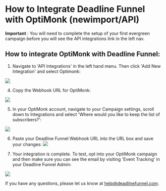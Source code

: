 # How to Integrate Deadline Funnel with OptiMonk \(newimport/API\)

**Important** : You will need to complete the setup of your first evergreen campaign before you will see the API integrations link in the left nav.

## How to integrate OptiMonk with Deadline Funnel:

1. Navigate to 'API Integrations' in the left hand menu. Then click 'Add New Integration' and select Optimonk:

![](https://s3.amazonaws.com/helpscout.net/docs/assets/53974d6ce4b0c76107b109d1/images/5b575b390428631d7a8941c7/file-xhS9bghHcV.png)

4. Copy the Webhook URL for OptiMonk:

![](https://s3.amazonaws.com/helpscout.net/docs/assets/53974d6ce4b0c76107b109d1/images/5b575b660428631d7a8941c8/file-O3eD2uAcK1.png)

5. In your OptiMonk account, navigate to your Campaign settings, scroll down to Integrations and select 'Where would you like to keep the list of subscribers?':

![](https://s3.amazonaws.com/helpscout.net/docs/assets/53974d6ce4b0c76107b109d1/images/59b0284b2c7d3a73488ca349/file-41iPFDYOvV.png)

6. Paste your Deadline Funnel Webhook URL into the URL box and save your changes: ![](https://s3.amazonaws.com/helpscout.net/docs/assets/53974d6ce4b0c76107b109d1/images/59b028ad2c7d3a73488ca353/file-9ZVg8DXBc3.png)

7. Your integration is complete. To test, opt into your OptiMonk campaign and then make sure you can see the email by visiting 'Event Tracking' in your Deadline Funnel Admin:

![](https://s3.amazonaws.com/helpscout.net/docs/assets/53974d6ce4b0c76107b109d1/images/5aeb6d4e0428631126f1b029/file-TDEsy7JWni.png)

If you have any questions, please let us know at [help@deadlinefunnel.com](mailto:mailto:help@deadlinefunnel.com).

